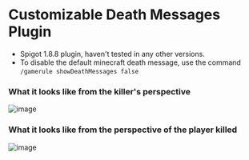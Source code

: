 # Customizable Death Messages Plugin
- Spigot 1.8.8 plugin, haven't tested in any other versions.
- To disable the default minecraft death message, use the command `/gamerule showDeathMessages false`

### What it looks like from the killer's perspective
![image](https://user-images.githubusercontent.com/69511006/189534597-f818857b-23c5-48ef-9c73-66c4fe458240.png)
### What it looks like from the perspective of the player killed
![image](https://user-images.githubusercontent.com/69511006/189534656-61fba40c-bb9a-4673-ac52-4603da438394.png)
